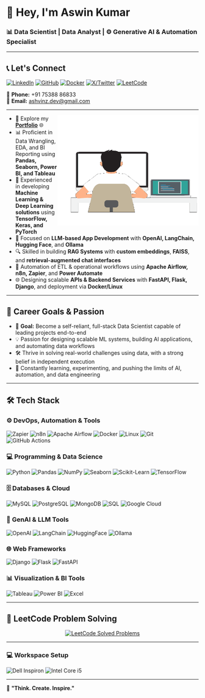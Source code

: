 # 👋 Hey, I'm **Aswin Kumar**  
### 📊 **Data Scientist**  |  **Data Analyst**  |  ⚙️ **Generative AI & Automation Specialist**  

---

## 📞 Let's Connect

[![LinkedIn](https://img.shields.io/badge/-LinkedIn-0077B5?style=for-the-badge&logo=linkedin&logoColor=white)](https://www.linkedin.com/in/Ashvinz/)  [![GitHub](https://img.shields.io/badge/-GitHub-181717?style=for-the-badge&logo=github&logoColor=white)](https://github.com/Ashvinz)  [![Docker](https://img.shields.io/badge/-Docker-2496ED?style=for-the-badge&logo=docker&logoColor=white)](https://hub.docker.com/u/ashvinz)  [![X/Twitter](https://img.shields.io/badge/-Twitter-1DA1F2?style=for-the-badge&logo=twitter&logoColor=white)](https://x.com/aswinkumar_003)  [![LeetCode](https://img.shields.io/badge/-LeetCode-FFA116?style=for-the-badge&logo=LeetCode&logoColor=white)](https://leetcode.com/u/ashvinz/)

📱 **Phone:** +91 75388 86833  
📧 **Email:** [ashvinz.dev@gmail.com](mailto:ashvinz.dev@gmail.com)

---

<img align="right" width="370" height="290" src="./assets/developer-640px.gif">  

- 🔭 Explore my **[Portfolio](https://ashvinz.github.io/portfolio/)** 🌐  
- 📊 Proficient in Data Wrangling, EDA, and BI Reporting using **Pandas, Seaborn, Power BI, and Tableau**  
- 🤖 Experienced in developing **Machine Learning & Deep Learning solutions** using **TensorFlow, Keras, and PyTorch**  
- 🧠 Focused on **LLM-based App Development** with **OpenAI, LangChain, Hugging Face**, and **Ollama**  
- 🔍 Skilled in building **RAG Systems** with **custom embeddings**, **FAISS**, and **retrieval-augmented chat interfaces**  
- 🔁 Automation of ETL & operational workflows using **Apache Airflow, n8n, Zapier**, and **Power Automate**  
- 🌐 Designing scalable **APIs & Backend Services** with **FastAPI, Flask, Django**, and deployment via **Docker/Linux**

---


## 🌱 Career Goals & Passion

- 🎯 **Goal:** Become a self-reliant, full-stack Data Scientist capable of leading projects end-to-end  
- 💡 Passion for designing scalable ML systems, building AI applications, and automating data workflows  
- 🛠️ Thrive in solving real-world challenges using data, with a strong belief in independent execution  
- 🧠 Constantly learning, experimenting, and pushing the limits of AI, automation, and data engineering

---
## 🛠️ **Tech Stack**  

### ⚙️ **DevOps, Automation & Tools**  
![Zapier](https://img.shields.io/badge/-Zapier-FF4A00?style=for-the-badge&logo=zapier&logoColor=white) ![n8n](https://img.shields.io/badge/-n8n-ff6d00?style=for-the-badge&logo=n8n&logoColor=white)  ![Apache Airflow](https://img.shields.io/badge/-Apache%20Airflow-017CEE?style=for-the-badge&logo=apache-airflow&logoColor=white)  ![Docker](https://img.shields.io/badge/-Docker-2496ED?style=for-the-badge&logo=docker&logoColor=white)  ![Linux](https://img.shields.io/badge/-Linux-FCC624?style=for-the-badge&logo=linux&logoColor=black)  ![Git](https://img.shields.io/badge/-Git-F05032?style=for-the-badge&logo=git&logoColor=white)  ![GitHub Actions](https://img.shields.io/badge/-GitHub_Actions-2088FF?style=for-the-badge&logo=github-actions&logoColor=white)  

### 💻 **Programming & Data Science**  
![Python](https://img.shields.io/badge/-Python-3776AB?style=for-the-badge&logo=python&logoColor=white)  ![Pandas](https://img.shields.io/badge/-Pandas-150458?style=for-the-badge&logo=pandas&logoColor=white)  ![NumPy](https://img.shields.io/badge/-NumPy-013243?style=for-the-badge&logo=numpy&logoColor=white)  ![Seaborn](https://img.shields.io/badge/-Seaborn-3776AB?style=for-the-badge&logo=seaborn&logoColor=white)  ![Scikit-Learn](https://img.shields.io/badge/-Scikit_Learn-F7931E?style=for-the-badge&logo=scikit-learn&logoColor=white)  ![TensorFlow](https://img.shields.io/badge/-TensorFlow-FF6F00?style=for-the-badge&logo=tensorflow&logoColor=white)  
### 🗄️ **Databases & Cloud**  
![MySQL](https://img.shields.io/badge/-MySQL-4479A1?style=for-the-badge&logo=mysql&logoColor=white)  ![PostgreSQL](https://img.shields.io/badge/-PostgreSQL-336791?style=for-the-badge&logo=postgresql&logoColor=white)  ![MongoDB](https://img.shields.io/badge/-MongoDB-47A248?style=for-the-badge&logo=mongodb&logoColor=white)  ![SQL](https://img.shields.io/badge/-SQL-CC2927?style=for-the-badge&logo=databricks&logoColor=white)  ![Google Cloud](https://img.shields.io/badge/-Google%20Cloud-4285F4?style=for-the-badge&logo=google-cloud&logoColor=white)  

### 🤖 **GenAI & LLM Tools**  
![OpenAI](https://img.shields.io/badge/OpenAI-412991?style=for-the-badge&logo=openai&logoColor=white)  ![LangChain](https://img.shields.io/badge/LangChain-00A67E?style=for-the-badge&logo=langchain&logoColor=white)  ![HuggingFace](https://img.shields.io/badge/HuggingFace-FCC624?style=for-the-badge&logo=huggingface&logoColor=black)  ![Ollama](https://img.shields.io/badge/Ollama-2C2C2C?style=for-the-badge&logoColor=white)  

### 🌐 **Web Frameworks**  
![Django](https://img.shields.io/badge/-Django-092E20?style=for-the-badge&logo=django&logoColor=white)  ![Flask](https://img.shields.io/badge/-Flask-000000?style=for-the-badge&logo=flask&logoColor=white)  ![FastAPI](https://img.shields.io/badge/-FastAPI-009688?style=for-the-badge&logo=fastapi&logoColor=white)  

### 📊 **Visualization & BI Tools**  
![Tableau](https://img.shields.io/badge/-Tableau-E97627?style=for-the-badge&logo=tableau&logoColor=white)  ![Power BI](https://img.shields.io/badge/-Power%20BI-F2C811?style=for-the-badge&logo=powerbi&logoColor=black)  ![Excel](https://img.shields.io/badge/-Excel-217346?style=for-the-badge&logo=microsoft-excel&logoColor=white)  

---

## 🧠 LeetCode Problem Solving

<p align="center">
  <a href="https://leetcode.com/u/ashvinz/">
    <img src="https://leetcard.jacoblin.cool/ashvinz?theme=light&font=Ubuntu&ext=solved" alt="LeetCode Solved Problems" />
  </a>
</p>

---



### 💻 **Workspace Setup**  
![Dell Inspiron](https://img.shields.io/badge/Dell-Inspiron_5-0076D6?style=for-the-badge&logo=dell&logoColor=white)  ![Intel Core i5](https://img.shields.io/badge/Intel-Core_i5-0071C5?style=for-the-badge&logo=intel&logoColor=white)  

---

🚀 **"Think. Create. Inspire."**
